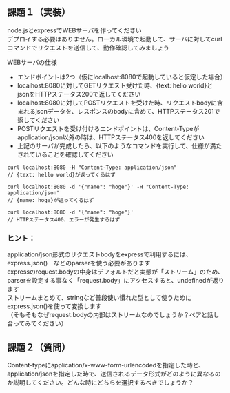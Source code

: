 ## 課題１（実装）

node.jsとexpressでWEBサーバを作ってください  
デプロイする必要はありません。ローカル環境で起動して、サーバに対してcurlコマンドでリクエストを送信して、動作確認してみましょう  

WEBサーバの仕様

- エンドポイントは2つ（仮にlocalhost:8080で起動していると仮定した場合）
- localhost:8080に対してGETリクエスト受けた時、{text: hello world}とjsonをHTTPステータス200で返してください
- localhost:8080に対してPOSTリクエストを受けた時、リクエストbodyに含まれるjsonデータを、レスポンスのbodyに含めて、HTTPステータス201で返してください
- POSTリクエストを受け付けるエンドポイントは、Content-Typeがapplication/json以外の時は、HTTPステータス400を返してください
- 上記のサーバが完成したら、以下のようなコマンドを実行して、仕様が満たされていることを確認してください


```
curl localhost:8080 -H "Content-Type: application/json"
// {text: hello world}が返ってくるはず

curl localhost:8080 -d '{"name": "hoge"}' -H "Content-Type: application/json"
// {name: hoge}が返ってくるはず

curl localhost:8080 -d '{"name": "hoge"}'
// HTTPステータス400、エラーが発生するはず
```


### ヒント：

application/json形式のリクエストbodyをexpressで利用するには、express.json()　などのparserを使う必要があります  
expressのrequest.bodyの中身はデフォルトだと実態が「ストリーム」のため、parserを設定する事なく「request.body」にアクセスすると、undefinedが返ります  
ストリームまとめて、stringなど普段使い慣れた型として使うためにexpress.json()を使って変換します  
（そもそもなぜrequest.bodyの内部はストリームなのでしょうか？ペアと話し合ってみてください）  


## 課題２（質問）

Content-typeにapplication/x-www-form-urlencodedを指定した時と、application/jsonを指定した時で、送信されるデータ形式がどのように異なるのか説明してください。どんな時にどちらを選択するべきでしょうか？
